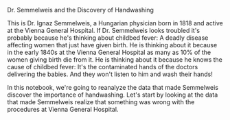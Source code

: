 Dr. Semmelweis and the Discovery of Handwashing

This is Dr. Ignaz Semmelweis, a Hungarian physician born in 1818 and active at the Vienna General Hospital. 
If Dr. Semmelweis looks troubled it's probably because he's thinking about childbed fever: A deadly disease 
affecting women that just have given birth. He is thinking about it because in the early 1840s at the Vienna 
General Hospital as many as 10% of the women giving birth die from it. He is thinking about it because he 
knows the cause of childbed fever: It's the contaminated hands of the doctors delivering the babies. 
And they won't listen to him and wash their hands!

In this notebook, we're going to reanalyze the data that made Semmelweis discover the importance of handwashing. 
Let's start by looking at the data that made Semmelweis realize that something was wrong with the procedures at 
Vienna General Hospital.